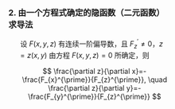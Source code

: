 <div style="float: left; width: 64%; padding: 1%;">

### 2. **由一个方程式确定的隐函数（二元函数）求导法**

<ul>

设 $F(x, y, z)$ 有连续一阶偏导数，且 $F_{z}^{\prime} \neq 0$，$z=z(x, y)$ 由方程 $F(x, y, z)=0$ 所确定，则

$$
\frac{\partial z}{\partial x}=-\frac{F_{x}^{\prime}}{F_{z}^{\prime}}, \quad \frac{\partial z}{\partial y}=-\frac{F_{y}^{\prime}}{F_{z}^{\prime}}
$$

</ul>
</div>
<div style="float: right; width: 26%; padding: 1%;">

</div>
<div style="clear: both;"></div>
